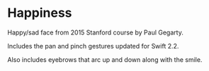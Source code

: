 # Happiness
Happy/sad face from 2015 Stanford course by Paul Gegarty.

Includes the pan and pinch gestures updated for Swift 2.2.

Also includes eyebrows that arc up and down along with the smile.
